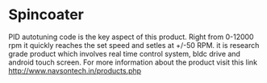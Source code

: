 # Spincoater
PID autotuning code is the key aspect of this product. Right from 0-12000 rpm it quickly reaches the set speed and setles at +/-50 RPM. 
it is research grade product which involves real time control system, bldc drive and android touch screen.
For more information about the product visit this link http://www.navsontech.in/products.php

